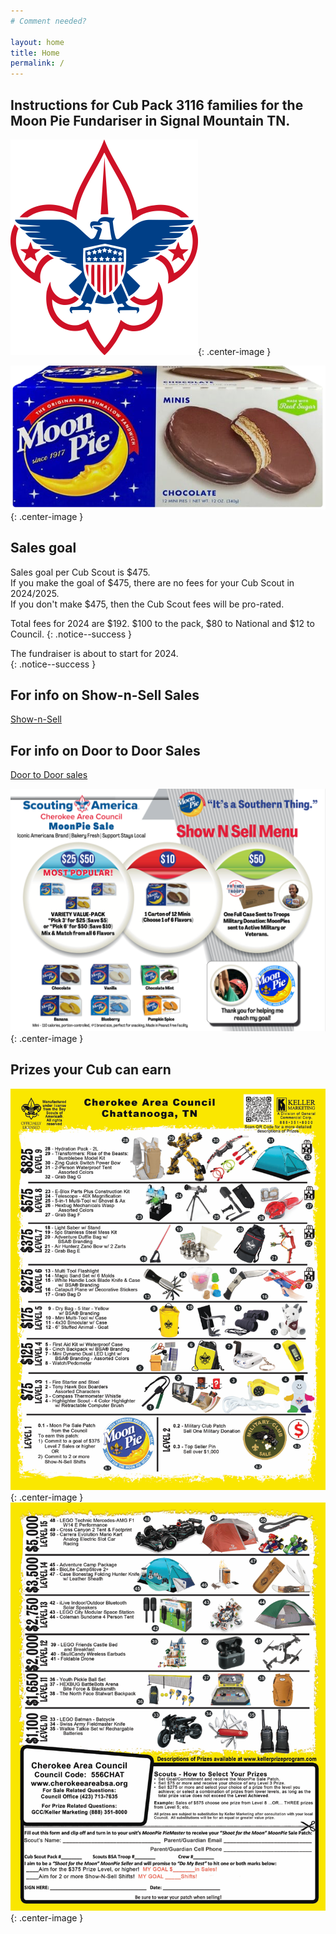 ```yaml
---
# Comment needed?

layout: home
title: Home
permalink: /
---
```


## Instructions for Cub Pack 3116 families for the Moon Pie Fundariser in Signal Mountain TN.

![Boy Scouts of America logo](/images/bsa-logo-small.png){: .center-image }
<br/>

![Image of moonpie](/images/choc-moon-pie-small.png){: .center-image }

## Sales goal 
Sales goal per Cub Scout is $475.<br/>
If you make the goal of $475, there are no fees for your Cub Scout in 2024/2025.<br/>
If you don't make $475, then the Cub Scout fees will be pro-rated.

Total fees for 2024 are $192. $100 to the pack, $80 to National and $12 to Council.
{: .notice--success }

The fundraiser is about to start for 2024.<br/>
{: .notice--success }

## For info on Show-n-Sell Sales
[Show-n-Sell](/shownsell)

## For info on Door to Door Sales
[Door to Door sales](/doortodoor)

![Image of moonpie prices](/images/prices_2024.png){: .center-image }

## Prizes your Cub can earn

![Image1 of moonpie prizes](/images/2024-prizes1.png){: .center-image }
<br/>
![Image2 of moonpie prizes](/images/2024-prizes2.png){: .center-image }

